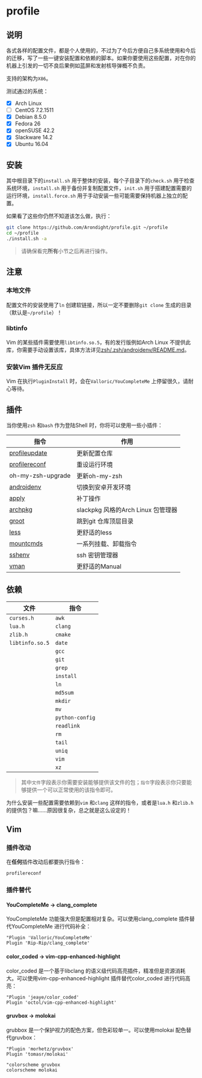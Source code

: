 # profile

## 说明

各式各样的配置文件，都是个人使用的，不过为了今后方便自己多系统使用和今后的迁移，写了一些一键安装配置和依赖的脚本。如果你要使用这些配置，对在你的机器上引发的一切不良后果例如蓝屏和发射核导弹概不负责。

支持的架构为`X86`。

测试通过的系统：

- [x] Arch Linux
- [ ] CentOS 7.2.1511
- [x] Debian 8.5.0
- [x] Fedora 26
- [x] openSUSE 42.2
- [x] Slackware 14.2
- [x] Ubuntu 16.04

## 安装

其中根目录下的`install.sh` 用于整体的安装，每个子目录下的`check.sh` 用于检查系统环境，`install.sh` 用于备份并复制配置文件，`init.sh` 用于搭建配置需要的运行环境，`install.force.sh` 用于手动安装一些可能需要保持机器上独立的配置。

如果看了这些你仍然不知道该怎么做，执行：

```bash
git clone https://github.com/Arondight/profile.git ~/profile
cd ~/profile
./install.sh -a
```

> 请确保看完**所有**小节之后再进行操作。

## 注意

### 本地文件

配置文件的安装使用了`ln` 创建软链接，所以一定不要删除`git clone` 生成的目录（默认是`~/profile`）！

### libtinfo

Vim 的某些插件需要使用`libtinfo.so.5`，有的发行版例如Arch Linux 不提供此库，你需要手动设置该库，具体方法详见[zsh/.zsh/androidenv/README.md](zsh/.zsh/androidenv/README.md)。

### 安装Vim 插件无反应

Vim 在执行`PluginInstall` 时，会在`Valloric/YouCompleteMe` 上停留很久，请耐心等待。

## 插件

当你使用`zsh` 和`bash` 作为登陆Shell 时，你将可以使用一些小插件：

| 指令 | 作用 |
| --- | --- |
| [profileupdate](zsh/.zsh/profileutils) | 更新配置仓库 |
| [profilereconf](zsh/.zsh/profileutils) | 重设运行环境 |
| oh-my-zsh-upgrade | 更新oh-my-zsh |
| [androidenv](zsh/.zsh/androidenv) | 切换到安卓开发环境 |
| [apply](zsh/.zsh/apply) | 补丁操作 |
| [archpkg](zsh/.zsh/archpkg) | slackpkg 风格的Arch Linux 包管理器 |
| [groot](zsh/.zsh/groot) | 跳到git 仓库顶层目录 |
| [less](zsh/.zsh/less) | 更舒适的less |
| [mountcmds](zsh/.zsh/mountcmds) | 一系列挂载、卸载指令 |
| [sshenv](zsh/.zsh/sshenv) | ssh 密钥管理器 |
| [vman](zsh/.zsh/vman) | 更舒适的Manual |

## 依赖

| 文件 | 指令 |
| --- | --- |
| `curses.h` | `awk` |
| `lua.h` | `clang` |
| `zlib.h` | `cmake` |
| `libtinfo.so.5` | `date` |
| | `gcc` |
| | `git` |
| | `grep` |
| | `install` |
| | `ln` |
| | `md5sum` |
| | `mkdir` |
| | `mv` |
| | `python-config` |
| | `readlink` |
| | `rm` |
| | `tail` |
| | `uniq` |
| | `vim` |
| | `xz` |

> 其中`文件`字段表示你需要安装能够提供该文件的包；`指令`字段表示你只要能够提供一个可以正常使用的该指令即可。

为什么安装一些配置需要依赖到`vim` 和`clang` 这样的指令，或者是`lua.h` 和`zlib.h` 的提供包？嘛……原因很复杂，总之就是这么设定的！

## Vim

### 插件改动

在**任何**插件改动后都要执行指令：

```bash
profilereconf
```

### 插件替代

#### YouCompleteMe -> clang\_complete

YouCompleteMe 功能强大但是配置相对复杂。可以使用clang\_complete 插件替代YouCompleteMe 进行代码补全：

```vim
"Plugin 'Valloric/YouCompleteMe'
Plugin 'Rip-Rip/clang_complete'
```

#### color\_coded -> vim-cpp-enhanced-highlight

color\_coded 是一个基于libclang 的语义级代码高亮插件，精准但是资源消耗大。可以使用vim-cpp-enhanced-highlight 插件替代color\_coded 进行代码高亮：

```vim
"Plugin 'jeaye/color_coded'
Plugin 'octol/vim-cpp-enhanced-highlight'
```

#### gruvbox -> molokai

grubbox 是一个保护视力的配色方案，但色彩较单一。可以使用molokai 配色替代gruvbox：

```vim
"Plugin 'morhetz/gruvbox'
Plugin 'tomasr/molokai'
```

```vim
"colorscheme gruvbox
colorscheme molokai
```

